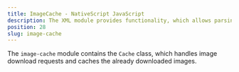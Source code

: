 ```yaml
---
title: ImageCache - NativeScript JavaScript
description: The XML module provides functionality, which allows parsing an XML content in NativeSciprt. The module enables searching for specific attribute and its value or taking the data(e.g. `text` value) locked between the XML elements.
position: 28
slug: image-cache
---
```

The `image-cache` module contains the `Cache` class, which handles image download requests and caches the already downloaded images.